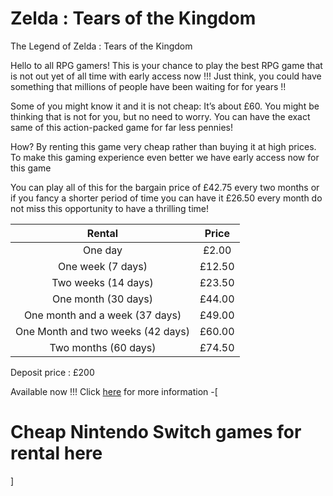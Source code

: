 # Zelda : Tears of the Kingdom
The Legend of Zelda : Tears of the Kingdom

Hello to all RPG gamers! This is your chance to play the best RPG game that is not out yet of all time with early access now !!!
Just think, you could have something that millions of people have been waiting for for years !!

Some of you might know it and it is not 
cheap: It’s about £60. You might be thinking that is not for you, but no need to worry.
You can have the exact same of this action-packed game for far less pennies! 

How? By renting this game very cheap rather than buying it at high prices.
To make this gaming experience even better we have early access now for this game

You can play all of this for the bargain price of £42.75 every two months or if you fancy a shorter period of time you can have it £26.50 every month do not miss this opportunity to have a thrilling time!

| Rental                            | Price           |
|:---------------------------------:|:---------------:|
| One day                           | £2.00           |
| One week (7 days)                 | £12.50           |
| Two weeks (14 days)               | £23.50          |
| One month (30 days)               | £44.00          | 
| One month and a week (37 days)    | £49.00          |
| One Month and two weeks (42 days) | £60.00          |
| Two months (60 days)              | £74.50          |

Deposit price : £200

Available now !!! Click [here](Zelda2info.md) for more information
-[<h1 id="cheap-nintendo-switch-games-for-rental-here">Cheap Nintendo Switch games for rental here</h1>]
